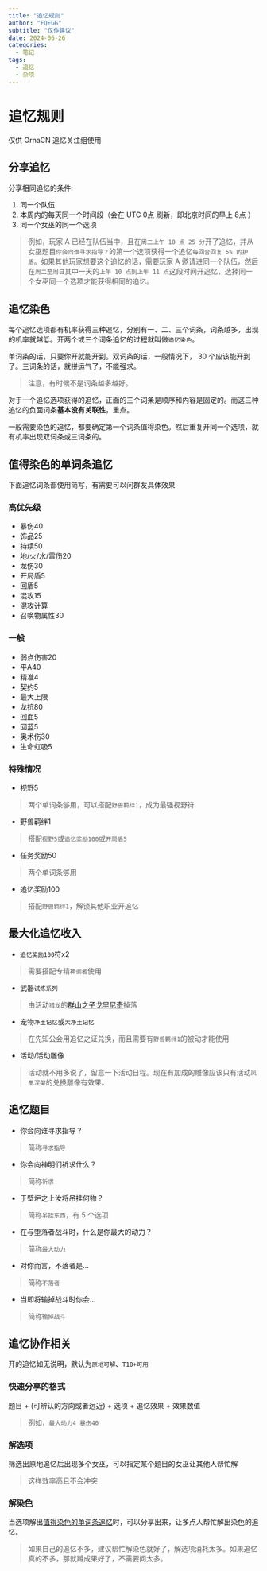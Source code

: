 ```yaml
---
title: "追忆规则"
author: "FQEGG"
subtitle: "仅作建议"
date: 2024-06-26
categories:
  - 笔记
tags:
  - 追忆
  - 杂项
---
```


# 追忆规则

仅供 OrnaCN 追忆关注组使用

## 分享追忆

分享相同追忆的条件:

1. 同一个队伍
2. 本周内的每天同一个时间段（会在 UTC 0点 刷新，即北京时间的早上 8点 ）
3. 同一个女巫的同一个选项

> 例如，玩家 A 已经在队伍当中，且在`周二上午 10 点 25 分`开了追忆，并从女巫题目`你会向谁寻求指导？`的第一个选项获得一个追忆`每回合回复 5% 的护盾`。如果其他玩家想要这个追忆的话，需要玩家 A 邀请进同一个队伍，然后在`周二至周日`其中一天的`上午 10 点到上午 11 点`这段时间开追忆，选择同一个女巫同一个选项才能获得相同的追忆。

## 追忆染色

每个追忆选项都有机率获得三种追忆，分别有一、二、三个词条，词条越多，出现的机率就越低。开两个或三个词条追忆的过程就叫做`追忆染色`。

单词条的话，只要你开就能开到。双词条的话，一般情况下， 30 个应该能开到了。三词条的话，就拼运气了，不能强求。

> 注意，有时候不是词条越多越好。

对于一个追忆选项获得的追忆，正面的三个词条是顺序和内容是固定的。而这三种追忆的负面词条**基本没有关联性**，重点。

一般需要染色的追忆，都要确定第一个词条值得染色。然后重复开同一个选项，就有机率出现双词条或三词条的。

## 值得染色的单词条追忆

下面追忆词条都使用简写，有需要可以问群友具体效果

### 高优先级

- 暴伤40
- 饰品25
- 持续50
- 地/火/水/雷伤20
- 龙伤30
- 开局盾5
- 回盾5
- 混攻15
- 混攻计算
- 召唤物属性30

### 一般

- 弱点伤害20
- 平A40
- 精准4
- 契约5
- 最大上限
- 龙抗80
- 回血5
- 回蓝5
- 奥术伤30
- 生命虹吸5

### 特殊情况

- 视野5
> 两个单词条够用，可以搭配`野兽羁绊1`，成为最强视野符
- 野兽羁绊1
> 搭配`视野5`或`追忆奖励100`或`开局盾5`
- 任务奖励50
> 两个单词条够用
- 追忆奖励100
> 搭配`野兽羁绊1`，解锁其他职业开追忆

## 最大化追忆收入

- `追忆奖励100`符x2
> 需要搭配专精`神谕者`使用

- 武器`试炼系列`
> 由活动`猎龙`的[群山之子戈里尼奇](https://codex.fqegg.top/#/codex/bosses/gorynych-son-of-mountains/)掉落

- 宠物`净土记忆`或`大净土记忆`
> 在先知公会用追忆之证兑换，而且需要有`野兽羁绊1`的被动才能使用

- 活动/活动雕像
> 活动就不用多说了，留意一下活动日程。现在有加成的雕像应该只有活动`凤凰涅槃`的兑换雕像有效果。

## 追忆题目

- 你会向谁寻求指导？
> 简称`寻求指导`

- 你会向神明们祈求什么？
> 简称`祈求`

- 于壁炉之上汝将吊挂何物？
> 简称`吊挂东西`，有 5 个选项

- 在与堕落者战斗时，什么是你最大的动力？
> 简称`最大动力`

- 对你而言，不落者是…
> 简称`不落者`

- 当即将输掉战斗时你会…
> 简称`输掉战斗`

## 追忆协作相关

开的追忆如无说明，默认为`原地可解`、`T10+可用`

### 快速分享的格式

题目 + (可辨认的方向或者远近) + 选项 + 追忆效果 + 效果数值

> 例如，`最大动力4 暴伤40`

### 解选项

筛选出原地追忆后出现多个女巫，可以指定某个题目的女巫让其他人帮忙解

> 这样效率高且不会冲突

### 解染色

当选项解出[值得染色的单词条追忆](#值得染色的单词条追忆)时，可以分享出来，让多点人帮忙解出染色的追忆。

> 如果自己的追忆不多，建议帮忙解染色就好了，解选项消耗太多。如果追忆真的不多，那就蹲成果好了，不需要问太多。
